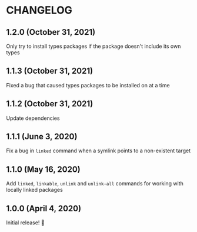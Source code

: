 # CHANGELOG

## 1.2.0 (October 31, 2021)

Only try to install types packages if the package doesn't include its own types

## 1.1.3 (October 31, 2021)

Fixed a bug that caused types packages to be installed on at a time

## 1.1.2 (October 31, 2021)

Update dependencies

## 1.1.1 (June 3, 2020)

Fix a bug in `linked` command when a symlink points to a non-existent target

## 1.1.0 (May 16, 2020)

Add `linked`, `linkable`, `unlink` and `unlink-all` commands for working with locally linked packages

## 1.0.0 (April 4, 2020)

Initial release! :tada:
